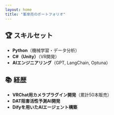 ```yaml
---
layout: home
title: "峯岸亮のポートフォリオ"
---
```


## 🏆 スキルセット
- **Python**（機械学習・データ分析）
- **C#（Unity）**（VR開発）
- **AIエンジニアリング**（GPT, LangChain, Optuna）

## 📚 経歴
- **VRChat用カメラプラグイン開発**（累計50本販売）
- **DAT阻害活性予測AI開発**
- **Difyを用いたAIエージェント構築**
